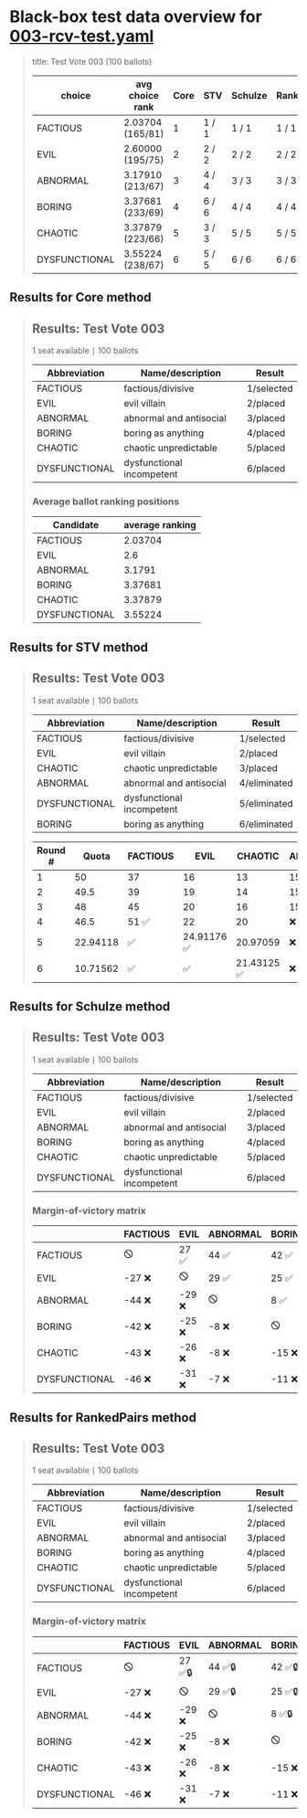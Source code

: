 # Black-box test data overview for [003-rcv-test.yaml](003-rcv-test.yaml)

<blockquote>
title: Test Vote 003 (100 ballots)
<table>
<thead>
<tr>
<th>choice</th>
<th>avg choice rank</th>
<th>Core</th>
<th>STV</th>
<th>Schulze</th>
<th>RankedPairs</th>
<th>Condorcet</th>
</tr>
</thead>
<tbody>
<tr>
<td>FACTIOUS</td>
<td>2.03704 (165/81)</td>
<td>1</td>
<td>1 / 1</td>
<td>1 / 1</td>
<td>1 / 1</td>
<td>1 (5)</td>
</tr>
<tr>
<td>EVIL</td>
<td>2.60000 (195/75)</td>
<td>2</td>
<td>2 / 2</td>
<td>2 / 2</td>
<td>2 / 2</td>
<td>2 (4)</td>
</tr>
<tr>
<td>ABNORMAL</td>
<td>3.17910 (213/67)</td>
<td>3</td>
<td>4 / 4</td>
<td>3 / 3</td>
<td>3 / 3</td>
<td>3 (3)</td>
</tr>
<tr>
<td>BORING</td>
<td>3.37681 (233/69)</td>
<td>4</td>
<td>6 / 6</td>
<td>4 / 4</td>
<td>4 / 4</td>
<td>4 (2)</td>
</tr>
<tr>
<td>CHAOTIC</td>
<td>3.37879 (223/66)</td>
<td>5</td>
<td>3 / 3</td>
<td>5 / 5</td>
<td>5 / 5</td>
<td>5 (1)</td>
</tr>
<tr>
<td>DYSFUNCTIONAL</td>
<td>3.55224 (238/67)</td>
<td>6</td>
<td>5 / 5</td>
<td>6 / 6</td>
<td>6 / 6</td>
<td>6 (0)</td>
</tr>
</tbody>
</table>


</blockquote>

## Results for Core method
<blockquote>
<div id="prefvote">
<h2>Results: Test Vote 003</h2>
<p>1 seat available &VerticalBar; 100 ballots</p>
<table>
<thead>
<tr>
<th>Abbreviation</th>
<th>Name/description</th>
<th>Result</th>
</tr>
</thead>
<tbody>
<tr>
<td>FACTIOUS</td>
<td>factious/divisive</td>
<td>1/selected</td>
</tr>
<tr>
<td>EVIL</td>
<td>evil villain</td>
<td>2/placed</td>
</tr>
<tr>
<td>ABNORMAL</td>
<td>abnormal and antisocial</td>
<td>3/placed</td>
</tr>
<tr>
<td>BORING</td>
<td>boring as anything</td>
<td>4/placed</td>
</tr>
<tr>
<td>CHAOTIC</td>
<td>chaotic unpredictable</td>
<td>5/placed</td>
</tr>
<tr>
<td>DYSFUNCTIONAL</td>
<td>dysfunctional incompetent</td>
<td>6/placed</td>
</tr>
</tbody>
</table>
<h3>Average ballot ranking positions</h3>
<table>
<thead>
<tr>
<th>Candidate</th>
<th>average ranking</th>
</tr>
</thead>
<tbody>
<tr>
<td>FACTIOUS</td>
<td>2.03704</td>
</tr>
<tr>
<td>EVIL</td>
<td>2.6</td>
</tr>
<tr>
<td>ABNORMAL</td>
<td>3.1791</td>
</tr>
<tr>
<td>BORING</td>
<td>3.37681</td>
</tr>
<tr>
<td>CHAOTIC</td>
<td>3.37879</td>
</tr>
<tr>
<td>DYSFUNCTIONAL</td>
<td>3.55224</td>
</tr>
</tbody>
</table>
</div>

</blockquote>

## Results for STV method
<blockquote>
<div id="prefvote">
<h2>Results: Test Vote 003</h2>
<p>1 seat available &VerticalBar; 100 ballots</p>
<table>
<thead>
<tr>
<th>Abbreviation</th>
<th>Name/description</th>
<th>Result</th>
</tr>
</thead>
<tbody>
<tr>
<td>FACTIOUS</td>
<td>factious/divisive</td>
<td>1/selected</td>
</tr>
<tr>
<td>EVIL</td>
<td>evil villain</td>
<td>2/placed</td>
</tr>
<tr>
<td>CHAOTIC</td>
<td>chaotic unpredictable</td>
<td>3/placed</td>
</tr>
<tr>
<td>ABNORMAL</td>
<td>abnormal and antisocial</td>
<td>4/eliminated</td>
</tr>
<tr>
<td>DYSFUNCTIONAL</td>
<td>dysfunctional incompetent</td>
<td>5/eliminated</td>
</tr>
<tr>
<td>BORING</td>
<td>boring as anything</td>
<td>6/eliminated</td>
</tr>
</tbody>
</table>
<table>
<thead>
<tr>
<th>Round #</th>
<th>Quota</th>
<th>FACTIOUS</th>
<th>EVIL</th>
<th>CHAOTIC</th>
<th>ABNORMAL</th>
<th>DYSFUNCTIONAL</th>
<th>BORING</th>
</tr>
</thead>
<tbody>
<tr>
<td>1</td>
<td>50</td>
<td>37</td>
<td>16</td>
<td>13</td>
<td>15</td>
<td>12</td>
<td>7 ❌</td>
</tr>
<tr>
<td>2</td>
<td>49.5</td>
<td>39</td>
<td>19</td>
<td>14</td>
<td>15</td>
<td>12 ❌</td>
<td>❌</td>
</tr>
<tr>
<td>3</td>
<td>48</td>
<td>45</td>
<td>20</td>
<td>16</td>
<td>15 ❌</td>
<td>❌</td>
<td>❌</td>
</tr>
<tr>
<td>4</td>
<td>46.5</td>
<td>51 ✅</td>
<td>22</td>
<td>20</td>
<td>❌</td>
<td>❌</td>
<td>❌</td>
</tr>
<tr>
<td>5</td>
<td>22.94118</td>
<td>✅</td>
<td>24.91176 ✅</td>
<td>20.97059</td>
<td>❌</td>
<td>❌</td>
<td>❌</td>
</tr>
<tr>
<td>6</td>
<td>10.71562</td>
<td>✅</td>
<td>✅</td>
<td>21.43125 ✅</td>
<td>❌</td>
<td>❌</td>
<td>❌</td>
</tr>
</tbody>
</table>
</div>

</blockquote>

## Results for Schulze method
<blockquote>
<div id="prefvote">
<h2>Results: Test Vote 003</h2>
<p>1 seat available &VerticalBar; 100 ballots</p>
<table>
<thead>
<tr>
<th>Abbreviation</th>
<th>Name/description</th>
<th>Result</th>
</tr>
</thead>
<tbody>
<tr>
<td>FACTIOUS</td>
<td>factious/divisive</td>
<td>1/selected</td>
</tr>
<tr>
<td>EVIL</td>
<td>evil villain</td>
<td>2/placed</td>
</tr>
<tr>
<td>ABNORMAL</td>
<td>abnormal and antisocial</td>
<td>3/placed</td>
</tr>
<tr>
<td>BORING</td>
<td>boring as anything</td>
<td>4/placed</td>
</tr>
<tr>
<td>CHAOTIC</td>
<td>chaotic unpredictable</td>
<td>5/placed</td>
</tr>
<tr>
<td>DYSFUNCTIONAL</td>
<td>dysfunctional incompetent</td>
<td>6/placed</td>
</tr>
</tbody>
</table>
<h3>Margin-of-victory matrix</h3>
<table>
<thead>
<tr>
<th></th>
<th>FACTIOUS</th>
<th>EVIL</th>
<th>ABNORMAL</th>
<th>BORING</th>
<th>CHAOTIC</th>
<th>DYSFUNCTIONAL</th>
</tr>
</thead>
<tbody>
<tr>
<td>FACTIOUS</td>
<td>🛇</td>
<td>27 ✅</td>
<td>44 ✅</td>
<td>42 ✅</td>
<td>43 ✅</td>
<td>46 ✅</td>
</tr>
<tr>
<td>EVIL</td>
<td>-27 ❌</td>
<td>🛇</td>
<td>29 ✅</td>
<td>25 ✅</td>
<td>26 ✅</td>
<td>31 ✅</td>
</tr>
<tr>
<td>ABNORMAL</td>
<td>-44 ❌</td>
<td>-29 ❌</td>
<td>🛇</td>
<td>8 ✅</td>
<td>8 ✅</td>
<td>7 ✅</td>
</tr>
<tr>
<td>BORING</td>
<td>-42 ❌</td>
<td>-25 ❌</td>
<td>-8 ❌</td>
<td>🛇</td>
<td>15 ✅</td>
<td>11 ✅</td>
</tr>
<tr>
<td>CHAOTIC</td>
<td>-43 ❌</td>
<td>-26 ❌</td>
<td>-8 ❌</td>
<td>-15 ❌</td>
<td>🛇</td>
<td>3 ✅</td>
</tr>
<tr>
<td>DYSFUNCTIONAL</td>
<td>-46 ❌</td>
<td>-31 ❌</td>
<td>-7 ❌</td>
<td>-11 ❌</td>
<td>-3 ❌</td>
<td>🛇</td>
</tr>
</tbody>
</table>
</div>

</blockquote>

## Results for RankedPairs method
<blockquote>
<div id="prefvote">
<h2>Results: Test Vote 003</h2>
<p>1 seat available &VerticalBar; 100 ballots</p>
<table>
<thead>
<tr>
<th>Abbreviation</th>
<th>Name/description</th>
<th>Result</th>
</tr>
</thead>
<tbody>
<tr>
<td>FACTIOUS</td>
<td>factious/divisive</td>
<td>1/selected</td>
</tr>
<tr>
<td>EVIL</td>
<td>evil villain</td>
<td>2/placed</td>
</tr>
<tr>
<td>ABNORMAL</td>
<td>abnormal and antisocial</td>
<td>3/placed</td>
</tr>
<tr>
<td>BORING</td>
<td>boring as anything</td>
<td>4/placed</td>
</tr>
<tr>
<td>CHAOTIC</td>
<td>chaotic unpredictable</td>
<td>5/placed</td>
</tr>
<tr>
<td>DYSFUNCTIONAL</td>
<td>dysfunctional incompetent</td>
<td>6/placed</td>
</tr>
</tbody>
</table>
<h3>Margin-of-victory matrix</h3>
<table>
<thead>
<tr>
<th></th>
<th>FACTIOUS</th>
<th>EVIL</th>
<th>ABNORMAL</th>
<th>BORING</th>
<th>CHAOTIC</th>
<th>DYSFUNCTIONAL</th>
</tr>
</thead>
<tbody>
<tr>
<td>FACTIOUS</td>
<td>🛇</td>
<td>27 ✅🔒</td>
<td>44 ✅🔒</td>
<td>42 ✅🔒</td>
<td>43 ✅🔒</td>
<td>46 ✅🔒</td>
</tr>
<tr>
<td>EVIL</td>
<td>-27 ❌</td>
<td>🛇</td>
<td>29 ✅🔒</td>
<td>25 ✅🔒</td>
<td>26 ✅🔒</td>
<td>31 ✅🔒</td>
</tr>
<tr>
<td>ABNORMAL</td>
<td>-44 ❌</td>
<td>-29 ❌</td>
<td>🛇</td>
<td>8 ✅🔒</td>
<td>8 ✅🔒</td>
<td>7 ✅🔒</td>
</tr>
<tr>
<td>BORING</td>
<td>-42 ❌</td>
<td>-25 ❌</td>
<td>-8 ❌</td>
<td>🛇</td>
<td>15 ✅🔒</td>
<td>11 ✅🔒</td>
</tr>
<tr>
<td>CHAOTIC</td>
<td>-43 ❌</td>
<td>-26 ❌</td>
<td>-8 ❌</td>
<td>-15 ❌</td>
<td>🛇</td>
<td>3 ✅🔒</td>
</tr>
<tr>
<td>DYSFUNCTIONAL</td>
<td>-46 ❌</td>
<td>-31 ❌</td>
<td>-7 ❌</td>
<td>-11 ❌</td>
<td>-3 ❌</td>
<td>🛇</td>
</tr>
</tbody>
</table>
</div>

</blockquote>


